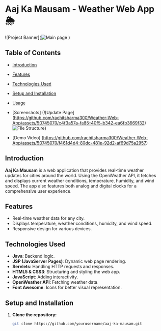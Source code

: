 # Aaj Ka Mausam - Weather Web App 🌦️

![Project Banner](![Main page](https://github.com/rachitsharma300/Weather-Web-App/assets/50745070/505329f1-4ee0-4690-bc5f-978717c3ea57)
) <!-- Replace with a screenshot or banner image -->

## Table of Contents
- [Introduction](#introduction)
- [Features](#features)
- [Technologies Used](#technologies-used)
- [Setup and Installation](#setup-and-installation)
- [Usage](#usage)
- [Screenshots]
  (![Update Page]
  (https://github.com/rachitsharma300/Weather-Web-App/assets/50745070/c4f3a57a-fa85-40f5-b342-ea6fb3969f32)
 ![FIle Structure](https://github.com/rachitsharma300/Weather-Web-App/assets/50745070/e3ca4c9c-9089-4668-a2d4-12f55e7af4ce))
  

- [Demo Video]
(https://github.com/rachitsharma300/Weather-Web-App/assets/50745070/f461d4d4-80dc-481e-92d2-af69d75a2957)


  

## Introduction
**Aaj Ka Mausam** is a web application that provides real-time weather updates for cities around the world. Using the OpenWeather API, it fetches and displays current weather conditions, temperature, humidity, and wind speed. The app also features both analog and digital clocks for a comprehensive user experience.

## Features
- Real-time weather data for any city.
- Displays temperature, weather conditions, humidity, and wind speed.
- Responsive design for various devices.

## Technologies Used
- **Java**: Backend logic.
- **JSP (JavaServer Pages)**: Dynamic web page rendering.
- **Servlets**: Handling HTTP requests and responses.
- **HTML5 & CSS3**: Structuring and styling the web app.
- **JavaScript**: Adding interactivity.
- **OpenWeather API**: Fetching weather data.
- **Font Awesome**: Icons for better visual representation.

## Setup and Installation
1. **Clone the repository:**
   ```sh
   git clone https://github.com/yourusername/aaj-ka-mausam.git
